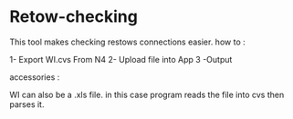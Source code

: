 # Retow-checking
This tool makes checking restows connections easier.
how to :

1- Export WI.cvs From N4
2- Upload file into App
3 -Output

accessories :

WI can also be a .xls file. in this case program reads the file into cvs then parses it.
